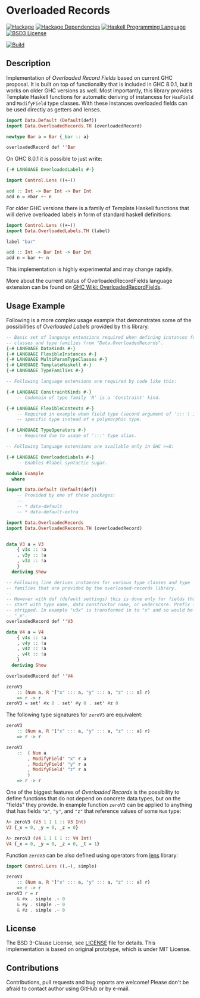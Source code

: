# Overloaded Records

[![Hackage](http://img.shields.io/hackage/v/overloaded-records.svg)][Hackage: overloaded-records]
[![Hackage Dependencies](https://img.shields.io/hackage-deps/v/overloaded-records.svg)](http://packdeps.haskellers.com/reverse/overloaded-records)
[![Haskell Programming Language](https://img.shields.io/badge/language-Haskell-blue.svg)][Haskell.org]
[![BSD3 License](http://img.shields.io/badge/license-BSD3-brightgreen.svg)][tl;dr Legal: BSD3]

[![Build](https://travis-ci.org/trskop/overloaded-records.svg)](https://travis-ci.org/trskop/overloaded-records)


## Description

Implementation of *Overloaded Record Fields* based on current GHC proposal. It
is built on top of functionality that is included in GHC 8.0.1, but it works on
older GHC versions as well. Most importantly, this library provides Template
Haskell functions for automatic deriving of instancess for `HasField` and
`ModifyField` type classes. With these instances overloaded fields can be used
directly as getters and lenses.

```Haskell
import Data.Default (Default(def))
import Data.OverloadedRecords.TH (overloadedRecord)

newtype Bar a = Bar {_bar :: a}

overloadedRecord def ''Bar
```

On GHC 8.0.1 it is possible to just write:

```Haskell
{-# LANGUAGE OverloadedLabels #-}

import Control.Lens ((+~))

add :: Int -> Bar Int -> Bar Int
add n = #bar +~ n
```

For older GHC versions there is a family of Template Haskell functions that
will derive overloaded labels in form of standard haskell definitions:

```Haskell
import Control.Lens ((+~))
import Data.OverloadedLabels.TH (label)

label "bar"

add :: Int -> Bar Int -> Bar Int
add n = bar +~ n
```

This implementation is highly experimental and may change rapidly.

More about the current status of OverloadedRecordFields language extension can
be found on [GHC Wiki: OverloadedRecordFields][].


## Usage Example

Following is a more complex usage example that demonstrates some of the
possibilities of *Overloaded Labels* provided by this library.

```Haskell
-- Basic set of language extensions required when defining instances for
-- classes and type families from "Data.OverloadedRecords".
{-# LANGUAGE DataKinds #-}
{-# LANGUAGE FlexibleInstances #-}
{-# LANGUAGE MultiParamTypeClasses #-}
{-# LANGUAGE TemplateHaskell #-}
{-# LANGUAGE TypeFamilies #-}

-- Following language extensions are required by code like this:

{-# LANGUAGE ConstraintKinds #-}
    -- Codomain of type family 'R' is a 'Constraint' kind.

{-# LANGUAGE FlexibleContexts #-}
    -- Required in example when field type (second argument of ':::') is a
    -- specific type instead of a polymorphic type.

{-# LANGUAGE TypeOperators #-}
    -- Required due to usage of ':::' type alias.

-- Following language extensions are available only in GHC >=8:

{-# LANGUAGE OverloadedLabels #-}
    -- Enables #label syntactic sugar.

module Example
  where

import Data.Default (Default(def))
    -- Provided by one of these packages:
    --
    -- * data-default
    -- * data-default-extra

import Data.OverloadedRecords
import Data.OverloadedRecords.TH (overloadedRecord)


data V3 a = V3
    { v3x :: !a
    , v3y :: !a
    , v3z :: !a
    }
  deriving Show

-- Following line derives instances for various type classes and type
-- families that are provided by the overloaded-records library.
--
-- However with def (default settings) this is done only for fields that
-- start with type name, data constructor name, or underscore. Prefix is
-- stripped. In example "v3x" is transformed in to "x" and so would be
-- "_x".
overloadedRecord def ''V3

data V4 a = V4
    { v4x :: !a
    , v4y :: !a
    , v4z :: !a
    , v4t :: !a
    }
  deriving Show

overloadedRecord def ''V4

zeroV3
    :: (Num a, R '["x" ::: a, "y" ::: a, "z" ::: a] r)
    => r -> r
zeroV3 = set' #x 0 . set' #y 0 . set' #z 0
```

The following type signatures for `zeroV3` are equivalent:

```Haskell
zeroV3
    :: (Num a, R '["x" ::: a, "y" ::: a, "z" ::: a] r)
    => r -> r
```

```Haskell
zeroV3
    ::  ( Num a
        , ModifyField' "x" r a
        , ModifyField' "y" r a
        , ModifyField' "z" r a
        )
    => r -> r
```

One of the biggest features of *Overloaded Records* is the possibility to
define functions that do not depend on concrete data types, but on the "fields"
they provide. In example function `zeroV3` can be applied to anything that has
fields `"x"`, `"y"`, and `"z"` that reference values of some `Num` type:

```Haskell
λ> zeroV3 (V3 1 1 1 :: V3 Int)
V3 {_x = 0, _y = 0, _z = 0}
```

```Haskell
λ> zeroV3 (V4 1 1 1 1 :: V4 Int)
V4 {_x = 0, _y = 0, _z = 0, _t = 1}
```

Function `zeroV3` can be also defined using operators from
[lens][Hackage: lens] library:

```Haskell
import Control.Lens ((.~), simple)

zeroV3
    :: (Num a, R '["x" ::: a, "y" ::: a, "z" ::: a] r)
    => r -> r
zeroV3 r = r
    & #x . simple .~ 0
    & #y . simple .~ 0
    & #z . simple .~ 0
```


## License

The BSD 3-Clause License, see [LICENSE][] file for details. This implementation
is based on original prototype, which is under MIT License.


## Contributions

Contributions, pull requests and bug reports are welcome! Please don't be
afraid to contact author using GitHub or by e-mail.


[GHC Wiki: OverloadedRecordFields]:
  https://ghc.haskell.org/trac/ghc/wiki/Records/OverloadedRecordFields
  "OverloadedRecordFields language extension on GHC Wiki"
[Hackage: lens]:
  https://hackage.haskell.org/package/lens
  "lens package on Hackage"
[Hackage: overloaded-records]:
  http://hackage.haskell.org/package/overloaded-records
  "overloaded-records package on Hackage"
[Haskell.org]:
  http://www.haskell.org
  "The Haskell Programming Language"
[LICENSE]:
  https://github.com/trskop/overloaded-records/blob/master/LICENSE
  "License of overloaded-records package."
[tl;dr Legal: BSD3]:
  https://tldrlegal.com/license/bsd-3-clause-license-%28revised%29
  "BSD 3-Clause License (Revised)"
